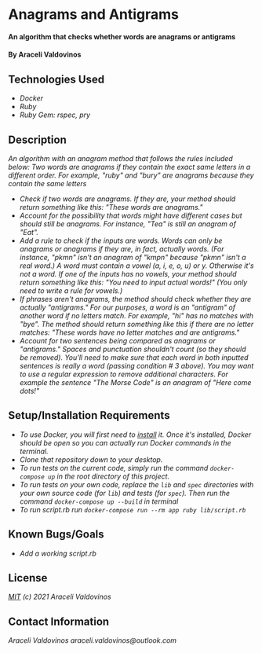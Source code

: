 # Anagrams and Antigrams

#### An algorithm that checks whether words are anagrams or antigrams

#### By Araceli Valdovinos

## Technologies Used

* _Docker_
* _Ruby_
* _Ruby Gem: rspec, pry_

## Description
_An algorithm with an anagram method that follows the rules included below:_
_Two words are anagrams if they contain the exact same letters in a different order. For example, "ruby" and "bury" are anagrams because they contain the same letters_
* _Check if two words are anagrams. If they are, your method should return something like this: "These words are anagrams."_
* _Account for the possibility that words might have different cases but should still be anagrams. For instance, "Tea" is still an anagram of "Eat"._
* _Add a rule to check if the inputs are words. Words can only be anagrams or anagrams if they are, in fact, actually words. (For instance, "pkmn" isn't an anagram of "kmpn" because "pkmn" isn't a real word.) A word must contain a vowel (a, i, e, o, u) or y. Otherwise it's not a word. If one of the inputs has no vowels, your method should return something like this: "You need to input actual words!" (You only need to write a rule for vowels.)_
* _If phrases aren't anagrams, the method should check whether they are actually "antigrams." For our purposes, a word is an "antigram" of another word if no letters match. For example, "hi" has no matches with "bye". The method should return something like this if there are no letter matches: "These words have no letter matches and are antigrams."_
* _Account for two sentences being compared as anagrams or "antigrams." Spaces and punctuation shouldn't count (so they should be removed). You'll need to make sure that each word in both inputted sentences is really a word (passing condition # 3 above). You may want to use a regular expression to remove additional characters. For example the sentence "The Morse Code" is an anagram of "Here come dots!"_


## Setup/Installation Requirements
* _To use Docker, you will first need to [install](https://docs.docker.com/get-docker/) it. Once it's installed, Docker should be open so you can actually run Docker commands in the terminal._
* _Clone that repository down to your desktop._
* _To run tests on the current code, simply run the command `docker-compose up` in the root directory of this project._
* _To run tests on your own code, replace the `lib` and `spec` directories with your own source code (for `lib`) and tests (for `spec`). Then run the command `docker-compose up --build` in terminal_
* _To run script.rb run `docker-compose run --rm app ruby lib/script.rb`_

## Known Bugs/Goals
* _Add a working script.rb_


## License
_[MIT](https://opensource.org/licenses/MIT) (c) 2021 Araceli Valdovinos_


## Contact Information
_Araceli Valdovinos araceli.valdovinos@outlook.com_